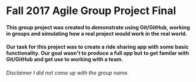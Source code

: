 # Fall 2017 Agile Group Project Final
#### This group project was created to demonstrate using Git/GitHub, working in groups and simulating how a real project would work in the real world.

#### Our task for this project was to create a ride sharing app with some basic functionality.  Our goal wasn't to produce a full app but to get familar with Git/GitHub and get use to working with a team.

###### *Disclaimer* I did not come up with the group name.